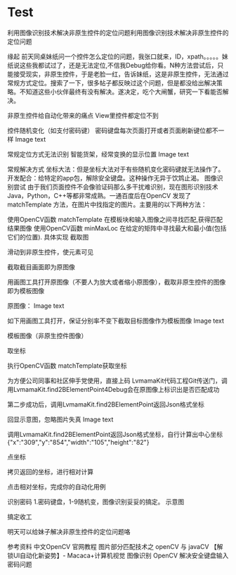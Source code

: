 # Test
利用图像识别技术解决非原生控件的定位问题利用图像识别技术解决非原生控件的定位问题

缘起
前天同桌妹纸问一个控件怎么定位的问题，我张口就来，ID，xpath。。。。。妹纸说这些我都试过了，还是无法定位,不信我Debug给你看。N种方法尝试后，只能接受现实，非原生控件，于是老脸一红，告诉妹纸，这是非原生控件，无法通过常规方式定位。搜索了一下，很多帖子都反映过这个问题，但是都没给出解决策略。不知道这些小伙伴最终有没有解决。遂决定，吃个大闸蟹，研究一下看能否解决。

非原生控件给自动化带来的痛点
View里控件都定位不到

控件随机变化（如支付密码键） 密码键盘每次页面打开或者页面刷新键位都不一样 Image text

常规定位方式无法识别 智能货架，经常变换的显示位置 Image text

常规解决方式
坐标大法：但是坐标大法对于有些随机变化密码键就无法操作了。
开发配合：给特定的app包，解除安全键盘。这种操作无异于饮鸩止渴。
图像识别尝试
由于我们页面控件不会像验证码那么多干扰难识别，现在图形识别技术Java，Python，C++等都非常成熟。一通百度后在OpenCV 发现了matchTemplate 方法，在图片中找指定的图片。主要用的以下两种方法：

使用OpenCV函数 matchTemplate 在模板块和输入图像之间寻找匹配,获得匹配结果图像
使用OpenCV函数 minMaxLoc 在给定的矩阵中寻找最大和最小值(包括它们的位置).
具体实现
截取图

滑动到非原生控件，使元素可见

截取截目画面即为原图像

用画图工具打开原图像（不要人为放大或者缩小原图像），截取非原生控件的图像即为模板图像

原图像： Image text

如下用画图工具打开，保证分别率不变下截取目标图像作为模板图像 Image text

模板图像（非原生控件图像）

取坐标

执行OpenCV函数 matchTemplate获取坐标

为方便公司同事和社区伸手党使用，直接上码 LvmamaKit代码工程Git传送门，调用LvmamaKit.find2BElementPoint4Debug会在原图像上标识出是否匹配成功

第二步成功后，调用LvmamaKit.find2BElementPoint返回Json格式坐标

回显示意图，忽略图片失真 Image text

调用LvmamaKit.find2BElementPoint返回Json格式坐标，自行计算出中心坐标 {"x":"309","y":"854","width":"105","height":"82"}

点坐标

拷贝返回的坐标，进行相对计算

点击相对坐标，完成你的自动化用例

识别密码 1.密码键盘，1-9随机变，图像识别妥妥的搞定。 示意图 

搞定收工

明天可以给妹子解决非原生控件的定位问题咯

参考资料
中文OpenCV 官网教程
图片部分匹配技术之 openCV 与 javaCV
【解锁UI自动化新姿势】- Macaca+计算机视觉
图像识别 OpenCV 解决安全键盘输入密码问题
